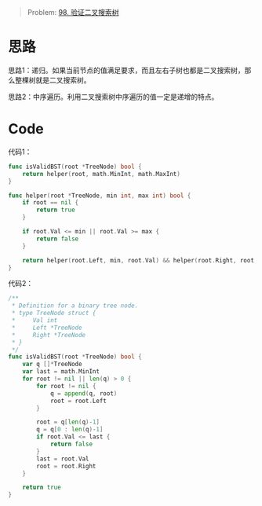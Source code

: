 

> Problem: [98. 验证二叉搜索树](https://leetcode.cn/problems/validate-binary-search-tree/description/)


# 思路

思路1：递归。如果当前节点的值满足要求，而且左右子树也都是二叉搜索树，那么整棵树就是二叉搜索树。

思路2：中序遍历。利用二叉搜索树中序遍历的值一定是递增的特点。



# Code
代码1：
```go
func isValidBST(root *TreeNode) bool {
	return helper(root, math.MinInt, math.MaxInt)
}

func helper(root *TreeNode, min int, max int) bool {
	if root == nil {
		return true
	}

	if root.Val <= min || root.Val >= max {
		return false
	}

	return helper(root.Left, min, root.Val) && helper(root.Right, root.Val, max)
}
```

代码2：
```go
/**
 * Definition for a binary tree node.
 * type TreeNode struct {
 *     Val int
 *     Left *TreeNode
 *     Right *TreeNode
 * }
 */
func isValidBST(root *TreeNode) bool {
	var q []*TreeNode
	var last = math.MinInt
	for root != nil || len(q) > 0 {
		for root != nil {
			q = append(q, root)
			root = root.Left
		}

		root = q[len(q)-1]
		q = q[0 : len(q)-1]
		if root.Val <= last {
			return false
		}
		last = root.Val
		root = root.Right
	}

	return true
}
```
  
